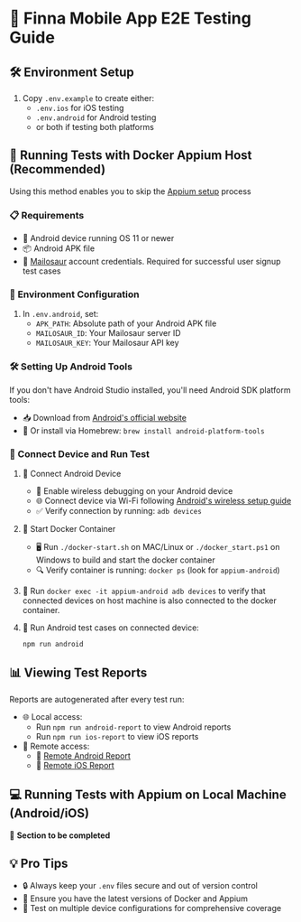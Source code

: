 # 🚀 Finna Mobile App E2E Testing Guide

## 🛠️ Environment Setup

1. Copy `.env.example` to create either:
   - `.env.ios` for iOS testing
   - `.env.android` for Android testing
   - or both if testing both platforms

## 🐳 Running Tests with Docker Appium Host (Recommended)
Using this method enables you to skip the [Appium setup](https://webdriver.io/docs/appium/) process

### 📋 Requirements
- 🤖 Android device running OS 11 or newer
- 📦 Android APK file
- 📨 [Mailosaur](https://mailosaur.com/) account credentials. Required for successful user signup test cases

### 🔧 Environment Configuration
1. In `.env.android`, set:
   - `APK_PATH`: Absolute path of your Android APK file
   - `MAILOSAUR_ID`: Your Mailosaur server ID
   - `MAILOSAUR_KEY`: Your Mailosaur API key

### 🛠️ Setting Up Android Tools
If you don't have Android Studio installed, you'll need Android SDK platform tools:
- 📥 Download from [Android's official website](https://developer.android.com/tools/releases/platform-tools)
- 🍺 Or install via Homebrew: `brew install android-platform-tools`

### 🔌 Connect Device and Run Test

1. 📱 Connect Android Device
   - 📶 Enable wireless debugging on your Android device
   - 🌐 Connect device via Wi-Fi following [Android's wireless setup guide](https://developer.android.com/tools/adb#wireless-android11-command-line)
   - ✅ Verify connection by running: `adb devices`

2. 🚢 Start Docker Container
   - 🖥️ Run `./docker-start.sh` on MAC/Linux or `./docker_start.ps1` on Windows to build and start the docker container
   - 🔍 Verify container is running: `docker ps` (look for `appium-android`)

3. 🔗 Run `docker exec -it appium-android adb devices` to verify that connected devices on host machine
   is also connected to the docker container.

4. 🧪 Run Android test cases on connected device:
   ```shell
   npm run android
   ```

## 📊 Viewing Test Reports
Reports are autogenerated after every test run:
- 🌐 Local access:
   - Run `npm run android-report` to view Android reports
   - Run `npm run ios-report` to view iOS reports
- 🔗 Remote access:
   - 🤖 [Remote Android Report](https://android-test-report.web.app/#)
   - 🍎 [Remote iOS Report](https://ios-test-report.web.app/#)

## 💻 Running Tests with Appium on Local Machine (Android/iOS)
🚧 **Section to be completed**

## 💡 Pro Tips
- 🔒 Always keep your `.env` files secure and out of version control
- 🔄 Ensure you have the latest versions of Docker and Appium
- 📱 Test on multiple device configurations for comprehensive coverage